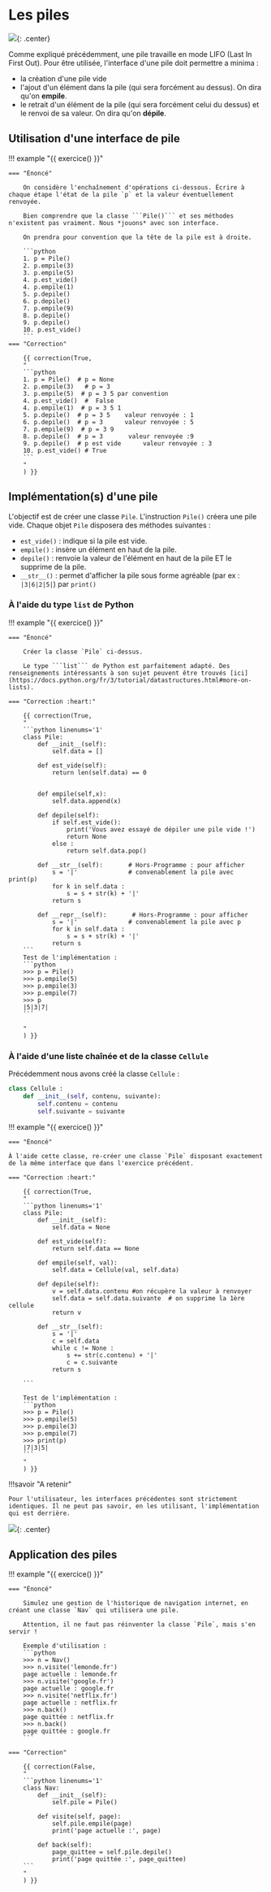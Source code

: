 # Les piles

![](data/gifpile.webp){: .center}

Comme expliqué précédemment, une pile travaille en mode LIFO (Last In First Out).
Pour être utilisée, l'interface d'une pile doit permettre a minima :

- la création d'une pile vide
- l'ajout d'un élément dans la pile (qui sera forcément au dessus). On dira qu'on **empile**.
- le retrait d'un élément de la pile (qui sera forcément celui du dessus) et le renvoi de sa valeur. On dira qu'on **dépile**.

## Utilisation d'une interface de pile

!!! example "{{ exercice() }}"

    === "Énoncé"

        On considère l'enchaînement d'opérations ci-dessous. Écrire à chaque étape l'état de la pile `p` et la valeur éventuellement renvoyée.

        Bien comprendre que la classe ```Pile()``` et ses méthodes n'existent pas vraiment. Nous *jouons* avec son interface.

        On prendra pour convention que la tête de la pile est à droite.

        ```python
        1. p = Pile()
        2. p.empile(3)
        3. p.empile(5)
        4. p.est_vide()
        4. p.empile(1)
        5. p.depile()
        6. p.depile()
        7. p.empile(9)
        8. p.depile()
        9. p.depile()
        10. p.est_vide()
        ```
    === "Correction"

        {{ correction(True,
        "
        ```python
        1. p = Pile()  # p = None
        2. p.empile(3)   # p = 3
        3. p.empile(5)  # p = 3 5 par convention
        4. p.est_vide()  #  False
        4. p.empile(1)  # p = 3 5 1
        5. p.depile()  # p = 3 5    valeur renvoyée : 1
        6. p.depile()  # p = 3      valeur renvoyée : 5
        7. p.empile(9)  # p = 3 9
        8. p.depile()  # p = 3       valeur renvoyée :9
        9. p.depile()  # p est vide      valeur renvoyée : 3
        10. p.est_vide() # True
        ```
        "
        ) }}

## Implémentation(s) d'une pile

L'objectif est de créer une classe `Pile`. L'instruction `Pile()` créera une pile vide. Chaque objet `Pile` disposera des méthodes suivantes :

- `est_vide()` : indique si la pile est vide.
- `empile()` : insère un élément en haut de la pile.
- `depile()` : renvoie la valeur de l'élément en haut de la pile ET le supprime de la pile.
- `__str__()` : permet d'afficher la pile sous forme agréable (par ex : `|3|6|2|5|`) par `print()`

### À l'aide du type `list` de Python

!!! example "{{ exercice() }}"

    === "Énoncé"

        Créer la classe `Pile` ci-dessus.

        Le type ```list``` de Python est parfaitement adapté. Des renseignements intéressants à son sujet peuvent être trouvés [ici](https://docs.python.org/fr/3/tutorial/datastructures.html#more-on-lists).

    === "Correction :heart:"

        {{ correction(True,
        "
        ```python linenums='1'
        class Pile:
            def __init__(self):
                self.data = []

            def est_vide(self):
                return len(self.data) == 0


            def empile(self,x):
                self.data.append(x)

            def depile(self):
                if self.est_vide():
                    print('Vous avez essayé de dépiler une pile vide !')
                    return None
                else :
                    return self.data.pop()

            def __str__(self):       # Hors-Programme : pour afficher
                s = '|'              # convenablement la pile avec print(p)
                for k in self.data :
                    s = s + str(k) + '|'
                return s

            def __repr__(self):       # Hors-Programme : pour afficher
                s = '|'              # convenablement la pile avec p
                for k in self.data :
                    s = s + str(k) + '|'
                return s
        ```
        Test de l'implémentation :
        ```python
        >>> p = Pile()
        >>> p.empile(5)
        >>> p.empile(3)
        >>> p.empile(7)
        >>> p
        |5|3|7|
        ```

        "
        ) }}

### À l'aide d'une liste chaînée et de la classe `Cellule`

Précédemment nous avons créé la classe `Cellule` :

```python linenums='1'
class Cellule :
    def __init__(self, contenu, suivante):
        self.contenu = contenu
        self.suivante = suivante
```

!!! example "{{ exercice() }}"

    === "Énoncé"

    À l'aide cette classe, re-créer une classe `Pile` disposant exactement de la même interface que dans l'exercice précédent.

    === "Correction :heart:"

        {{ correction(True,
        "
        ```python linenums='1'
        class Pile:
            def __init__(self):
                self.data = None

            def est_vide(self):
                return self.data == None

            def empile(self, val):
                self.data = Cellule(val, self.data)

            def depile(self):
                v = self.data.contenu #on récupère la valeur à renvoyer
                self.data = self.data.suivante  # on supprime la 1ère cellule
                return v

            def __str__(self):
                s = '|'
                c = self.data
                while c != None :
                    s += str(c.contenu) + '|'
                    c = c.suivante
                return s

        ```

        Test de l'implémentation :
        ```python
        >>> p = Pile()
        >>> p.empile(5)
        >>> p.empile(3)
        >>> p.empile(7)
        >>> print(p)
        |7|3|5|
        ```
        "
        ) }}

!!!savoir "A retenir"

    Pour l'utilisateur, les interfaces précédentes sont strictement identiques. Il ne peut pas savoir, en les utilisant, l'implémentation qui est derrière.

![](data/xkcd.png){: .center}

## Application des piles

!!! example "{{ exercice() }}"

    === "Énoncé"

        Simulez une gestion de l'historique de navigation internet, en créant une classe `Nav` qui utilisera une pile.

        Attention, il ne faut pas réinventer la classe `Pile`, mais s'en servir !

        Exemple d'utilisation :
        ```python
        >>> n = Nav()
        >>> n.visite('lemonde.fr')
        page actuelle : lemonde.fr
        >>> n.visite('google.fr')
        page actuelle : google.fr
        >>> n.visite('netflix.fr')
        page actuelle : netflix.fr
        >>> n.back()
        page quittée : netflix.fr
        >>> n.back()
        page quittée : google.fr
        ```

    === "Correction"

        {{ correction(False,
        "
        ```python linenums='1'
        class Nav:
            def __init__(self):
                self.pile = Pile()

            def visite(self, page):
                self.pile.empile(page)
                print('page actuelle :', page)

            def back(self):
                page_quittee = self.pile.depile()
                print('page quittée :', page_quittee)
        ```
        "
        ) }}
